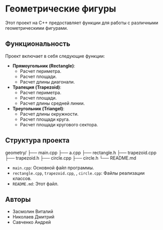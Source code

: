 # Геометрические фигуры

Этот проект на C++ предоставляет функции для работы с различными геометрическими фигурами.

## Функциональность

Проект включает в себя следующие функции:

* **Прямоугольник (Rectangle)**:
    * Расчет периметра.
    * Расчет площади.
    * Расчет длины диагонали.
* **Трапеция (Trapezoid)**:
    * Расчет периметра.
    * Расчет площади.
    * Расчет длины средней линии.
* **Треугольник (Triangel)**:
    * Расчет длины окружности.
    * Расчет площади круга.
    * Расчет площади кругового сектора.


## Структура проекта

geometry/
├── main.cpp
├── a.cpp
├── rectangle.h
├── trapezoid.cpp
├── trapezoid.h
├── circle.cpp
├── circle.h
└── README.md


* `main.cpp`: Основной файл программы.
* `rectangle.cpp`, `trapezoid.cpp`, , `circle.cpp`: Файлы реализации классов.
* `README.md`: Этот файл.

## Авторы

* Засмолин Виталий
* Николаев Дмитрий
* Савченко Андрей
